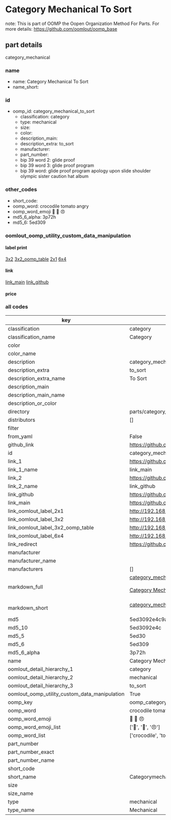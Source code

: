 # Category Mechanical To Sort  

note: This is part of OOMP the Oopen Organization Method For Parts. For more details: https://github.com/oomlout/oomp_base

##  part details
  



category_mechanical



### name
* name: Category Mechanical To Sort
* name_short: 
### id
* oomp_id: category_mechanical_to_sort
  * classification: category
  * type: mechanical
  * size: 
  * color: 
  * description_main: 
  * description_extra: to_sort
  * manufacturer: 
  * part_number: 
  * bip 39 word 2: glide proof
  * bip 39 word 3: glide proof program
  * bip 39 word: glide proof program apology upon slide shoulder olympic sister caution hat album

### other_codes
* short_code: 
* oomp_word: crocodile tomato angry
* oomp_word_emoji :crocodile: :tomato: :angry:
* md5_6_alpha: 3p72h
* md5_6: 5ed309






### oomlout_oomp_utility_custom_data_manipulation
#### label print
[3x2](http://192.168.1.245:1112/?label=oomp%203p72h)
[3x2_oomp_table](http://192.168.1.108:1112/?label=oomp%203p72h)
[2x1](http://192.168.1.242:1112/?label=oomp%203p72h)
[6x4](http://192.168.1.55:1112/?label=oomp%203p72h)    

#### link

[link_main](https://github.com/oomlout/oomlout_oomp_version_1_messy/tree/main/parts/category_mechanical_to_sort) [link_github](https://github.com/oomlout/oomlout_oomp_version_1_messy/tree/main/parts/category_mechanical_to_sort)                             

#### price







### all codes 
| key | value |  
| --- | --- |  
| classification | category |  
| classification_name | Category |  
| color |  |  
| color_name |  |  
| description | category_mechanical |  
| description_extra | to_sort |  
| description_extra_name | To Sort |  
| description_main |  |  
| description_main_name |  |  
| description_or_color |   |  
| directory | parts/category_mechanical_to_sort |  
| distributors | [] |  
| filter |  |  
| from_yaml | False |  
| github_link | https://github.com/oomlout/oomlout_oomp_part_src/tree/main/parts/category_mechanical_to_sort |  
| id | category_mechanical_to_sort |  
| link_1 | https://github.com/oomlout/oomlout_oomp_version_1_messy/tree/main/parts/category_mechanical_to_sort |  
| link_1_name | link_main |  
| link_2 | https://github.com/oomlout/oomlout_oomp_version_1_messy/tree/main/parts/category_mechanical_to_sort |  
| link_2_name | link_github |  
| link_github | https://github.com/oomlout/oomlout_oomp_version_1_messy/tree/main/parts/category_mechanical_to_sort |  
| link_main | https://github.com/oomlout/oomlout_oomp_version_1_messy/tree/main/parts/category_mechanical_to_sort |  
| link_oomlout_label_2x1 | http://192.168.1.242:1112/?label=oomp%203p72h |  
| link_oomlout_label_3x2 | http://192.168.1.245:1112/?label=oomp%203p72h |  
| link_oomlout_label_3x2_oomp_table | http://192.168.1.108:1112/?label=oomp%203p72h |  
| link_oomlout_label_6x4 | http://192.168.1.55:1112/?label=oomp%203p72h |  
| link_redirect | https://github.com/oomlout/oomlout_oomp_version_1_messy/tree/main/parts/category_mechanical_to_sort |  
| manufacturer |  |  
| manufacturer_name |  |  
| manufacturers | [] |  
| markdown_full | [category_mechanical_to_sort](none)<br>[](none)<br>[Category Mechanical To Sort](none)<br><br> |  
| markdown_short | [category_mechanical_to_sort](none)<br><br> |  
| md5 | 5ed3092e4c9a58df2e7770a757eb1318 |  
| md5_10 | 5ed3092e4c |  
| md5_5 | 5ed30 |  
| md5_6 | 5ed309 |  
| md5_6_alpha | 3p72h |  
| name | Category Mechanical To Sort |  
| oomlout_detail_hierarchy_1 | category |  
| oomlout_detail_hierarchy_2 | mechanical |  
| oomlout_detail_hierarchy_3 | to_sort |  
| oomlout_oomp_utility_custom_data_manipulation | True |  
| oomp_key | oomp_category_mechanical_to_sort |  
| oomp_word | crocodile tomato angry |  
| oomp_word_emoji | :crocodile: :tomato: :angry: |  
| oomp_word_emoji_list | [':crocodile:', ':tomato:', ':angry:'] |  
| oomp_word_list | ['crocodile', 'tomato', 'angry'] |  
| part_number |  |  
| part_number_exact |  |  
| part_number_name |  |  
| short_code |  |  
| short_name | Categorymechanical |  
| size |  |  
| size_name |  |  
| type | mechanical |  
| type_name | Mechanical |  

